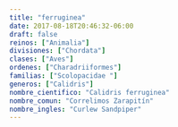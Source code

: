 ```yaml
---
title: "ferruginea"
date: 2017-08-18T20:46:32-06:00
draft: false
reinos: ["Animalia"]
divisiones: ["Chordata"]
clases: ["Aves"]
ordenes: ["Charadriiformes"]
familias: ["Scolopacidae "]
generos: ["Calidris"]
nombre_cientifico: "Calidris ferruginea"
nombre_comun: "Correlimos Zarapitín"
nombre_ingles: "Curlew Sandpiper"
---
```

